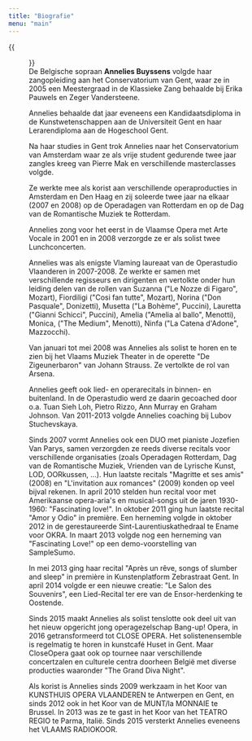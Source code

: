 ```yaml
---
title: "Biografie"
menu: "main"
---
```



{{<figure class="uk-float-right uk-padding-small uk-padding-remove-vertical" src="/images/others/pasfotoCVklein.jpg" >}}  
De Belgische sopraan **Annelies Buyssens** volgde  haar zangopleiding aan het Conservatorium van Gent, waar ze in 2005 een Meestergraad in de Klassieke Zang behaalde bij Erika Pauwels en Zeger Vandersteene.

Annelies behaalde dat jaar eveneens een Kandidaatsdiploma in de Kunstwetenschappen aan de Universiteit Gent en haar Lerarendiploma aan de Hogeschool Gent.

Na haar studies in Gent trok Annelies naar het Conservatorium van Amsterdam waar ze als vrije student gedurende twee jaar zangles kreeg van Pierre Mak en verschillende masterclasses volgde. 

Ze werkte mee als korist aan verschillende operaproducties in Amsterdam en Den Haag en zij soleerde twee jaar na elkaar (2007 en 2008) op de Operadagen van Rotterdam en op de Dag van de Romantische Muziek te Rotterdam.

Annelies zong voor het eerst in de Vlaamse Opera met Arte Vocale in 2001 en in 2008 verzorgde ze er als solist twee Lunchconcerten.

Annelies was als enigste Vlaming laureaat van de Operastudio Vlaanderen in 2007-2008. Ze werkte er samen met verschillende regisseurs en dirigenten  en  vertolkte onder hun leiding delen van de rollen van Suzanna ("Le Nozze di Figaro", Mozart), Fiordiligi ("Cosi fan tutte", Mozart), Norina ("Don Pasquale", Donizetti), Musetta ("La Bohème", Puccini), Lauretta ("Gianni Schicci", Puccini), Amelia ("Amelia al ballo", Menotti), Monica, ("The Medium", Menotti), Ninfa ("La Catena d'Adone", Mazzocchi). 

Van januari tot mei 2008 was Annelies als solist te horen en te zien bij het Vlaams Muziek Theater in de operette "De Zigeunerbaron" van Johann Strauss. Ze vertolkte de rol van Arsena.

Annelies geeft ook lied- en operarecitals in binnen- en buitenland. In de Operastudio werd ze daarin gecoached door o.a. Tuan Sieh Loh, Pietro Rizzo, Ann Murray en Graham Johnson. Van 2011-2013 volgde Annelies coaching bij Lubov Stuchevskaya.

Sinds 2007 vormt Annelies ook een DUO met pianiste Jozefien Van Parys, samen verzorgden ze reeds diverse recitals voor verschillende organisaties (zoals Operadagen Rotterdam, Dag van de Romantische Muziek, Vrienden van de Lyrische Kunst, LOD, OORkussen, ...). Hun laatste recitals "Magritte et ses amis" (2008) en "L'invitation aux romances" (2009) konden op veel bijval rekenen.
In april 2010 stelden hun recital voor met Amerikaanse opera-aria's en musical-songs uit de jaren 1930-1960: "Fascinating love!". In oktober 2011 ging hun laatste recital "Amor y Odio" in première. Een herneming volgde in oktober 2012 in de gerestaureerde Sint-Laurentiuskathedraal te Ename voor OKRA. In maart 2013 volgde nog een herneming van "Fascinating Love!" op een demo-voorstelling van SampleSumo.

In mei 2013 ging haar recital "Après un rêve, songs of slumber and sleep" in première in Kunstenplatform Zebrastraat Gent. In april 2014 volgde er een nieuwe creatie: "Le Salon des Souvenirs", een Lied-Recital ter ere van de Ensor-herdenking te Oostende.

Sinds 2015 maakt Annelies als solist tenslotte ook deel uit van het nieuw opgericht jong operagezelschap Bang-up! Opera, in 2016 getransformeerd tot CLOSE OPERA. Het solistenensemble is regelmatig te horen in kunstcafé Huset in Gent. Maar CloseOpera gaat ook op tournee naar verschillende concertzalen en culturele centra doorheen België met diverse producties waaronder "The Grand Diva Night".

Als korist is Annelies sinds 2009 werkzaam in het Koor van KUNSTHUIS OPERA VLAANDEREN te Antwerpen en Gent, en sinds 2012 ook in het Koor van de MUNT/la MONNAIE te Brussel. In 2013 was ze te gast in het Koor van het TEATRO REGIO te Parma, Italië. Sinds 2015 versterkt Annelies eveneens het VLAAMS RADIOKOOR.